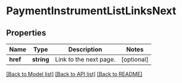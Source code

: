 # PaymentInstrumentListLinksNext

## Properties
Name | Type | Description | Notes
------------ | ------------- | ------------- | -------------
**href** | **string** | Link to the next page. | [optional] 

[[Back to Model list]](../README.md#documentation-for-models) [[Back to API list]](../README.md#documentation-for-api-endpoints) [[Back to README]](../README.md)


